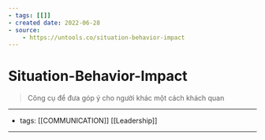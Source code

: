 ```yaml
---
- tags: [[]]
- created date: 2022-06-28
- source: 
	- https://untools.co/situation-behavior-impact
---
```


# Situation-Behavior-Impact

> Công cụ để đưa góp ý cho người khác một cách khách quan

---
- tags: [[COMMUNICATION]] [[Leadership]]
---